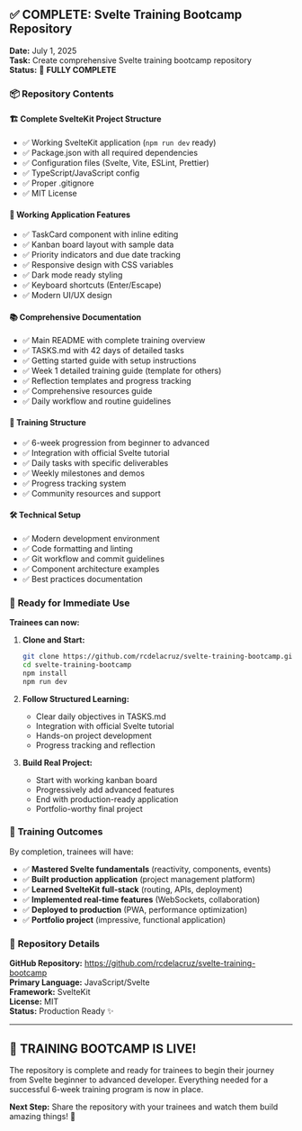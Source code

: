 ## ✅ COMPLETE: Svelte Training Bootcamp Repository

**Date:** July 1, 2025  
**Task:** Create comprehensive Svelte training bootcamp repository  
**Status:** 🎉 **FULLY COMPLETE**

### 📦 Repository Contents

#### 🏗️ **Complete SvelteKit Project Structure**
- ✅ Working SvelteKit application (`npm run dev` ready)
- ✅ Package.json with all required dependencies 
- ✅ Configuration files (Svelte, Vite, ESLint, Prettier)
- ✅ TypeScript/JavaScript config
- ✅ Proper .gitignore
- ✅ MIT License

#### 🎨 **Working Application Features**
- ✅ TaskCard component with inline editing
- ✅ Kanban board layout with sample data
- ✅ Priority indicators and due date tracking
- ✅ Responsive design with CSS variables
- ✅ Dark mode ready styling
- ✅ Keyboard shortcuts (Enter/Escape)
- ✅ Modern UI/UX design

#### 📚 **Comprehensive Documentation**
- ✅ Main README with complete training overview
- ✅ TASKS.md with 42 days of detailed tasks
- ✅ Getting started guide with setup instructions
- ✅ Week 1 detailed training guide (template for others)
- ✅ Reflection templates and progress tracking
- ✅ Comprehensive resources guide
- ✅ Daily workflow and routine guidelines

#### 🎯 **Training Structure**
- ✅ 6-week progression from beginner to advanced
- ✅ Integration with official Svelte tutorial
- ✅ Daily tasks with specific deliverables
- ✅ Weekly milestones and demos
- ✅ Progress tracking system
- ✅ Community resources and support

#### 🛠️ **Technical Setup**
- ✅ Modern development environment
- ✅ Code formatting and linting
- ✅ Git workflow and commit guidelines
- ✅ Component architecture examples
- ✅ Best practices documentation

### 🚀 **Ready for Immediate Use**

**Trainees can now:**

1. **Clone and Start:**
   ```bash
   git clone https://github.com/rcdelacruz/svelte-training-bootcamp.git
   cd svelte-training-bootcamp
   npm install
   npm run dev
   ```

2. **Follow Structured Learning:**
   - Clear daily objectives in TASKS.md
   - Integration with official Svelte tutorial
   - Hands-on project development
   - Progress tracking and reflection

3. **Build Real Project:**
   - Start with working kanban board
   - Progressively add advanced features
   - End with production-ready application
   - Portfolio-worthy final project

### 🎯 **Training Outcomes**

By completion, trainees will have:
- ✅ **Mastered Svelte fundamentals** (reactivity, components, events)
- ✅ **Built production application** (project management platform)
- ✅ **Learned SvelteKit full-stack** (routing, APIs, deployment)
- ✅ **Implemented real-time features** (WebSockets, collaboration)
- ✅ **Deployed to production** (PWA, performance optimization)
- ✅ **Portfolio project** (impressive, functional application)

### 🔗 **Repository Details**

**GitHub Repository:** https://github.com/rcdelacruz/svelte-training-bootcamp  
**Primary Language:** JavaScript/Svelte  
**Framework:** SvelteKit  
**License:** MIT  
**Status:** Production Ready ✨

---

## 🎉 **TRAINING BOOTCAMP IS LIVE!**

The repository is complete and ready for trainees to begin their journey from Svelte beginner to advanced developer. Everything needed for a successful 6-week training program is now in place.

**Next Step:** Share the repository with your trainees and watch them build amazing things! 🚀